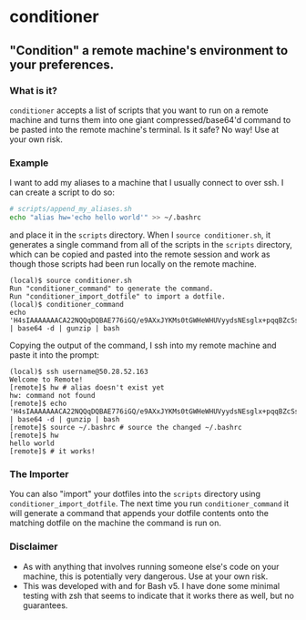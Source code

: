 # conditioner
## "Condition" a remote machine's environment to your preferences.

### What is it?
`conditioner` accepts a list of scripts that you want to run on a remote machine and turns them into one giant compressed/base64'd command to be pasted into the remote machine's terminal. Is it safe? No way! Use at your own risk.

### Example
I want to add my aliases to a machine that I usually connect to over ssh. I can create a script to do so:

```bash
# scripts/append_my_aliases.sh
echo "alias hw='echo hello world'" >> ~/.bashrc
```

and place it in the `scripts` directory. When I `source conditioner.sh`, it generates a single command from all of the scripts in the `scripts` directory, which can be copied and pasted into the remote session and work as though those scripts had been run locally on the remote machine.

```
(local)$ source conditioner.sh
Run "conditioner_command" to generate the command.
Run "conditioner_import_dotfile" to import a dotfile.
(local)$ conditioner_command
echo 'H4sIAAAAAAACA22NQQqDQBAE776iGQ/e9AXxJYKMs0tGWHeWHUVyydsNEsglx+pqqBZcSsxh3l4zp5U9eu/atHCpa9l9+KujqIHuAXo+ups1pmQ4rabQEcYR76Ff2LXK91+PjIncjirxJyfCbkjGAaKcn58CNRdmuxT5lwAAAA==' | base64 -d | gunzip | bash
```

Copying the output of the command, I ssh into my remote machine and paste it into the prompt:

```
(local)$ ssh username@50.28.52.163
Welcome to Remote!
[remote]$ hw # alias doesn't exist yet
hw: command not found
[remote]$ echo 'H4sIAAAAAAACA22NQQqDQBAE776iGQ/e9AXxJYKMs0tGWHeWHUVyydsNEsglx+pqqBZcSsxh3l4zp5U9eu/atHCpa9l9+KujqIHuAXo+ups1pmQ4rabQEcYR76Ff2LXK91+PjIncjirxJyfCbkjGAaKcn58CNRdmuxT5lwAAAA==' | base64 -d | gunzip | bash
[remote]$ source ~/.bashrc # source the changed ~/.bashrc
[remote]$ hw
hello world
[remote]$ # it works!
```

### The Importer
You can also "import" your dotfiles into the `scripts` directory using `conditioner_import_dotfile`. The next time you run `conditioner_command` it will generate a command that appends your dotfile contents onto the matching dotfile on the machine the command is run on.

### Disclaimer
- As with anything that involves running someone else's code on your machine, this is potentially very dangerous. Use at your own risk.
- This was developed with and for Bash v5. I have done some minimal testing with zsh that seems to indicate that it works there as well, but no guarantees.

